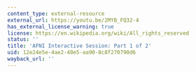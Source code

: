 ```yaml
---
content_type: external-resource
external_url: https://youtu.be/2MYB_FQ32-4
has_external_license_warning: true
license: https://en.wikipedia.org/wiki/All_rights_reserved
status: ''
title: 'AFNI Interactive Session: Part 1 of 2'
uid: 12e24e5e-4ae2-40e5-aa90-8c8f270790d6
wayback_url: ''
---
```

